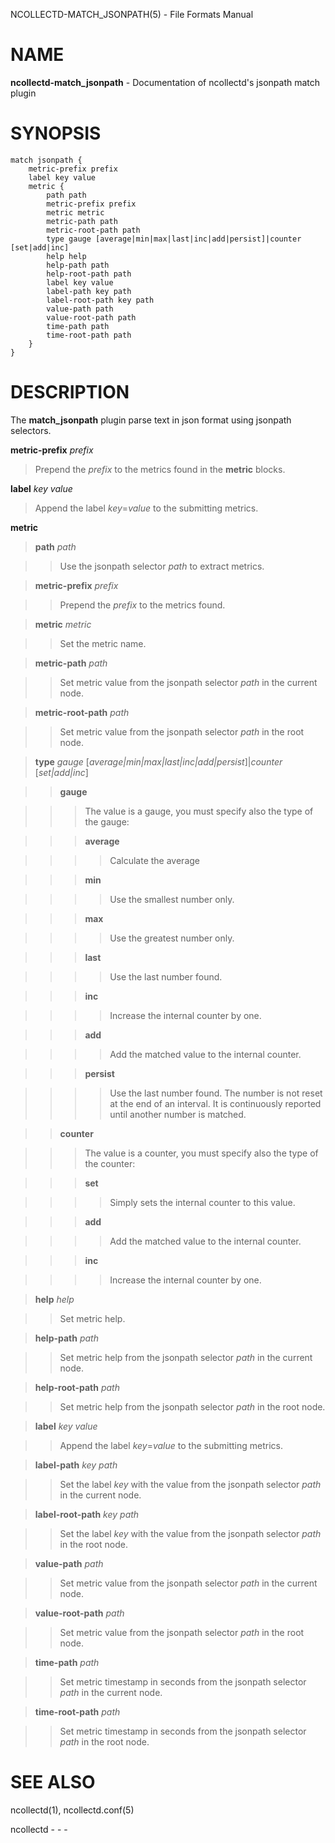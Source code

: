 NCOLLECTD-MATCH\_JSONPATH(5) - File Formats Manual

# NAME

**ncollectd-match\_jsonpath** - Documentation of ncollectd's jsonpath match plugin

# SYNOPSIS

	match jsonpath {
	    metric-prefix prefix
	    label key value
	    metric {
	        path path
	        metric-prefix prefix
	        metric metric
	        metric-path path
	        metric-root-path path
	        type gauge [average|min|max|last|inc|add|persist]|counter [set|add|inc]
	        help help
	        help-path path
	        help-root-path path
	        label key value
	        label-path key path
	        label-root-path key path
	        value-path path
	        value-root-path path
	        time-path path
	        time-root-path path
	    }
	}

# DESCRIPTION

The **match\_jsonpath** plugin parse text in json format using jsonpath
selectors.

**metric-prefix** *prefix*

> Prepend the *prefix* to the metrics found in the **metric** blocks.

**label** *key* *value*

> Append the label *key*=*value* to the submitting metrics.

**metric**

> **path** *path*

> > Use the jsonpath selector *path* to extract metrics.

> **metric-prefix** *prefix*

> > Prepend the *prefix* to the metrics found.

> **metric** *metric*

> > Set the metric name.

> **metric-path** *path*

> > Set metric value from the jsonpath selector *path* in the current node.

> **metric-root-path** *path*

> > Set metric value from the jsonpath selector *path* in the root node.

> **type** *gauge* \[*average|min|max|last|inc|add|persist*]|*counter* \[*set|add|inc*]

> > **gauge**

> > > The value is a gauge, you must specify also the type of the gauge:

> > > **average**

> > > > Calculate the average

> > > **min**

> > > > Use the smallest number only.

> > > **max**

> > > > Use the greatest number only.

> > > **last**

> > > > Use the last number found.

> > > **inc**

> > > > Increase the internal counter by one.

> > > **add**

> > > > Add the matched value to the internal counter.

> > > **persist**

> > > > Use the last number found.
> > > > The number is not reset at the end of an interval.
> > > > It is continuously reported until another number is matched.

> > **counter**

> > > The value is a counter, you must specify also the type of the counter:

> > > **set**

> > > > Simply sets the internal counter to this value.

> > > **add**

> > > > Add the matched value to the internal counter.

> > > **inc**

> > > > Increase the internal counter by one.

> **help** *help*

> > Set metric help.

> **help-path** *path*

> > Set metric help from the jsonpath selector *path* in the current node.

> **help-root-path** *path*

> > Set metric help from the jsonpath selector *path* in the root node.

> **label** *key* *value*

> > Append the label *key*=*value* to the submitting metrics.

> **label-path** *key* *path*

> > Set the label *key* with the value from the jsonpath selector *path*
> > in the current node.

> **label-root-path** *key* *path*

> > Set the label *key* with the value from the jsonpath selector *path*
> > in the root node.

> **value-path** *path*

> > Set metric value from the jsonpath selector *path* in the current node.

> **value-root-path** *path*

> > Set metric value from the jsonpath selector *path* in the root node.

> **time-path** *path*

> > Set metric timestamp in seconds from the jsonpath selector *path*
> > in the current node.

> **time-root-path** *path*

> > Set metric timestamp in seconds from the jsonpath selector *path*
> > in the root node.

# SEE ALSO

ncollectd(1),
ncollectd.conf(5)

ncollectd - - -
